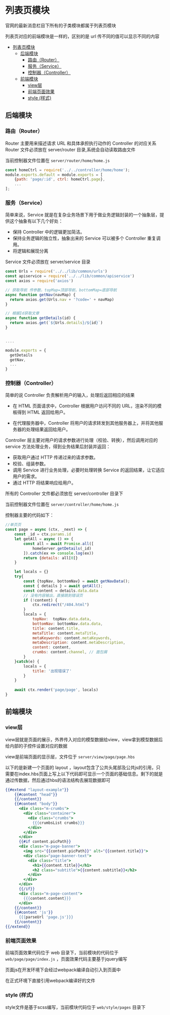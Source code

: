 # 列表页模块

官网的最新消息栏目下所有的子类模块都属于列表页模块

列表页对应的前端模块是一样的，区别的是 url 传不同的值可以显示不同的内容

<!-- TOC -->

- [列表页模块](#列表页模块)
  - [后端模块](#后端模块)
    - [路由（Router）](#路由router)
    - [服务（Service）](#服务service)
    - [控制器（Controller）](#控制器controller)
  - [前端模块](#前端模块)
    - [view层](#view层)
    - [前端页面效果](#前端页面效果)
    - [style (样式)](#style-样式)

<!-- /TOC -->

## 后端模块

### 路由（Router）
Router 主要用来描述请求 URL 和具体承担执行动作的 Controller 的对应关系
Router 文件必须放在 server/router 目录,系统会自动读取路由文件

当前控制器文件位置在 `server/router/home/home.js`

```js
const homeCtrl = require('../../controller/home/home');
module.exports.default = module.exports = [
    {path: 'page/:id', ctrl: homeCtrl.page},
    ...
];

```

### 服务（Service）
简单来说，Service 就是在复杂业务场景下用于做业务逻辑封装的一个抽象层，提供这个抽象有以下几个好处：

- 保持 Controller 中的逻辑更加简洁。
- 保持业务逻辑的独立性，抽象出来的 Service 可以被多个 Controller 重复调用。
- 将逻辑和展现分离

Service 文件必须放在 server/service 目录

```js
const Urls = require('../../lib/common/urls')
const apiservice = require('../../lib/common/apiservice')
const axios = require('axios')

// 获取导航 传参数，topMap=顶部导航、bottomMap=底部导航
async function getNav(navMap) {
  return axios.get(Urls.nav + '?code=' + navMap)
}

// 根据Id获取文章
async function getDetails(id) {
  return axios.get(`${Urls.details}/${id}`)
}


....

module.exports = {
  getDetails
  getNav,
  ...
}

```

### 控制器（Controller）

简单的说 Controller 负责解析用户的输入，处理后返回相应的结果

- 在 HTML 页面请求中，Controller 根据用户访问不同的 URL，渲染不同的模板得到 HTML 返回给用户。

- 在代理服务器中，Controller 将用户的请求转发到其他服务器上，并将其他服务器的处理结果返回给用户。

Controller 层主要对用户的请求参数进行处理（校验、转换），然后调用对应的 service 方法处理业务，得到业务结果后封装并返回：

- 获取用户通过 HTTP 传递过来的请求参数。
- 校验、组装参数。
- 调用 Service 进行业务处理，必要时处理转换 Service 的返回结果，让它适应用户的需求。
- 通过 HTTP 将结果响应给用户。

所有的 Controller 文件都必须放在 server/controller 目录下

当前控制器文件位置在 `server/controller/home/home.js`

控制器主要的代码如下：
```js
//单页页
const page = async (ctx, _next) => {
    const _id = ctx.params.id
    let getAll = async () => {
        const all = await Promise.all([
            homeServer.getDetails(_id)
        ]).catch(ex => console.log(ex))
        return {details: all[0]}
    }

    let locals = {}
    try{
        const {topNav, bottomNav} = await getNavData();
        const { details } = await getAll();
        const content = details.data.data
        // 没有内容输出，直接跳到错误页
        if (!content) {
            ctx.redirect("/404.html")
        }
        locals = {
            topNav:  topNav.data.data,
            bottomNav: bottomNav.data.data,
            title: content.title,
            metaTitle: content.metaTitle,
            metaKeywords: content.metaKeywords,
            metaDescription: content.metaDescription,
            content: content,
            crumbs: content.channel, // 面包屑
        }
    }catch(e) {
        locals = {
            title: '出现错误了'
        }
    }
    
    await ctx.render('page/page', locals)
}
```

## 前端模块

### view层

view层就是页面的展示，外界传入对应的模型数据给view，view拿到模型数据后给内部的子控件设置对应的数据

view是前端页面的显示层，文件位于 `server/view/page/page.hbs`

以下的是新建一个页面的 layout ，layout包含了公共头尾部及公共js的引用，只需要在index.hbs页面上写上以下代码即可显示一个页面的基础信息。剩下的就是通过传数据，然后通过hbs的语法结构去展现数据即可

```hbs
{{#extend "layout-example"}}
    {{#content "head"}}
    {{/content}}
    {{#content "body"}}
      <div class="m-crumbs">
        <div class="container">
          <div class="crumbs">
            {{{crumbsList crumbs}}}
          </div>
        </div>
      </div>
      {{#if content.picPath}}
      <div class="m-page-banner">
        <img src="{{content.picPath}}" alt="{{content.title}}">
        <div class="page-banner-text">
          <div class="title">
            <h1>{{content.title}}</h1>
            <h2 class="subtitle">{{content.subtitle}}</h2>
          </div>
        </div>
      </div>
      {{/if}}
      <div class="m-page-content">
        {{{content.content}}}
      </div>
    {{/content}}
    {{#content 'js'}}
      {{{parseUrl 'page.js'}}}
    {{/content}}
{{/extend}}

```

### 前端页面效果
前端页面效果代码位于 web  目录下，当前模块的代码位于`web/page/page/index.js` ，页面效果代码主要基于jquery编写


页面js在开发环境下会经过webpack编译自动引入到页面中

在正式环境下直接引用webpack编译好的文件

### style (样式)
style文件是基于scss编写，当前模块代码位于 `web/style/pages` 目录下
